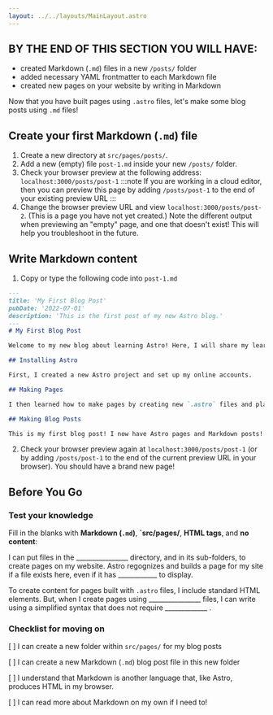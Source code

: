 ```yaml
---
layout: ../../layouts/MainLayout.astro
---
```


## BY THE END OF THIS SECTION YOU WILL HAVE:
- created Markdown (`.md`) files in a new `/posts/` folder
- added necessary YAML frontmatter to each Markdown file
- created new pages on your website by writing in Markdown


Now that you have built pages using `.astro` files, let's make some blog posts using `.md` files!

## Create your first Markdown (`.md`) file

1. Create a new directory at `src/pages/posts/`. 
2. Add a new (empty) file `post-1.md` inside your new `/posts/` folder.
3. Check your browser preview at the following address: `localhost:3000/posts/post-1`
:::note
If you are working in a cloud editor, then you can preview this page by adding `/posts/post-1` to the end of your existing preview URL
:::
4. Change the browser preview URL and view `localhost:3000/posts/post-2`. (This is a page you have not yet created.) Note the different output when previewing an "empty" page, and one that doesn't exist! This will help you troubleshoot in the future.

## Write Markdown content

1. Copy or type the following code into `post-1.md`
```markdown
---
title: 'My First Blog Post'
pubDate: '2022-07-01'
description: 'This is the first post of my new Astro blog.'
---
# My First Blog Post

Welcome to my new blog about learning Astro! Here, I will share my learning journey as I build a new website.

## Installing Astro

First, I created a new Astro project and set up my online accounts.

## Making Pages

I then learned how to make pages by creating new `.astro` files and placing them in the `src/pages/` folder.

## Making Blog Posts

This is my first blog post! I now have Astro pages and Markdown posts!
```
2. Check your browser preview again at `localhost:3000/posts/post-1` (or by adding `/posts/post-1` to the end of the current preview URL in your browser). You should have a brand new page!

## Before You Go

### Test your knowledge

Fill in the blanks with **Markdown (`.md`)**, **`src/pages/**, **HTML tags**, and **no content**:

I can put files in the ________________ directory, and in its sub-folders, to create pages on my website. Astro regognizes and builds a page for my site if a file exists here, even if it has ____________ to display. 

To create content for pages built with `.astro` files, I include standard HTML elements. But, when I create pages using ________________ files, I can write using a simplified syntax that does not require _____________ .   


### Checklist for moving on
[ ] I can create a new folder within `src/pages/` for my blog posts

[ ] I can create a new Markdown (`.md`) blog post file in this new folder

[ ] I understand that Markdown is another language that, like Astro, produces HTML in my browser.

[ ] I can read more about Markdown on my own if I need to!